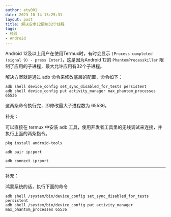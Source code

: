 ```yaml
---
author: ety001
date: 2023-10-14 13:25:31
layout: post
title: 解决安卓12限制32个线程
tags:
- 经验
- Android
---
```


Android 12及以上用户在使用Termux时，有时会显示 `[Process completed (signal 9) - press Enter]`，这是因为Android 12的 `PhantomProcesskiller` 限制了应用的子进程，最大允许应用有32个子进程。

解决方案就是通过 adb 命令来修改底层的配置，命令如下：

```
adb shell device_config set_sync_disabled_for_tests persistent 
adb shell device_config put activity_manager max_phantom_processes 65536
```

这两条命令执行完，即修改最大子进程数为 65536。

补充：

可以直接在 termux 中安装 adb 工具，使用开发者工具里的无线调试来连接，并执行上面的两条指令。

```
pkg install android-tools

adb pair ip:port

adb connect ip:port
```

---

补充：

鸿蒙系统的话，执行下面的命令

```
adb shell /system/bin/device_config set_sync_disabled_for_tests persistent 
adb shell /system/bin/device_config put activity_manager max_phantom_processes 65536
```
